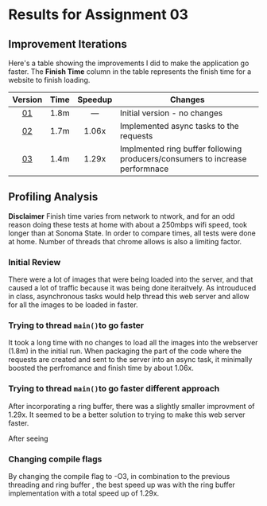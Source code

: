 # Results for Assignment 03

## Improvement Iterations

Here's a table showing the improvements I did to make the application go faster.  The **Finish Time** column in the table represents the finish time  for a website to finish loading.

| Version | Time | Speedup | Changes |
| :-----: | ---- | :-----: | ------- |
| [01](server.cpp) | 1.8m | &mdash; | Initial version - no changes |
| [02](server1.cpp) | 1.7m | 1.06x | Implemented async tasks to the requests |
| [03](lychrel.cpp) | 1.4m | 1.29x | Implmented ring buffer following producers/consumers to increase performnace|

## Profiling Analysis
**Disclaimer** Finish time varies from network to ntwork, and for an odd reason doing these tests at home with about a 
250mbps wifi speed, took longer than at Sonoma State. In order to compare times, all tests were done at home. Number of threads that chrome allows is also a limiting factor.

### Initial Review
There were a lot of images that were being loaded into the server, and that caused a lot of traffic because it was being done iteraitvely. As introuduced in class, asynchronous tasks would help thread this web server and allow for all the images to be loaded in faster.

### Trying to thread `main()`to go faster

It took a long time with no changes to load all the images into the webserver (1.8m) in the initial run. When packaging the part of the code where the requests are created and sent to the server into an async task, it minimally boosted the perfromance and finish time by about 1.06x.

### Trying to thread `main()`to go faster different approach
After incorporating a ring buffer, there was a slightly smaller improvment of 1.29x. It seemed to be a better solution to trying to make this web server faster.

After seeing 
### Changing compile flags
By changing the compile flag to -O3, in combination to the previous threading and ring buffer , the best speed up was with the ring buffer implementation with a total speed up of 1.29x.
